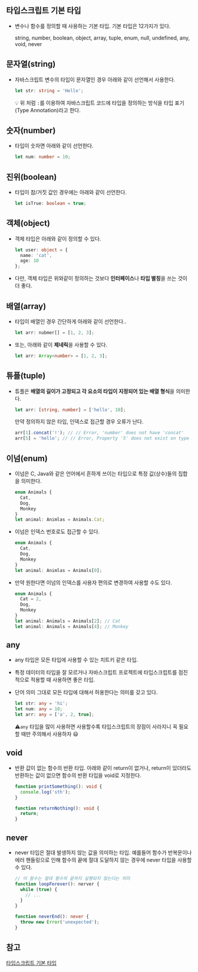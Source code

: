 ## 타입스크립트 기본 타입

- 변수나 함수를 정의할 때 사용하는 기본 타입. 기본 타입은 12가지가 있다.

  string, number, boolean, object, array, tuple, enum, null, undefined, any, void, never

## 문자열(string)

- 자바스크립트 변수의 타입이 문자열인 경우 아래와 같이 선언해서 사용한다.

  ```ts
  let str: string = 'Hello';
  ```

  :bulb: 위 처럼 `:`를 이용하여 자바스크립트 코드에 타입을 정의하는 방식을 타입 표기(Type Annotation)라고 한다.

## 숫자(number)

- 타입이 숫자면 아래와 같이 선언한다.

  ```ts
  let num: number = 10;
  ```

## 진위(boolean)

- 타입이 참/거짓 값인 경우에는 아래와 같이 선언한다.

  ```ts
  let isTrue: boolean = true;
  ```

## 객체(object)

- 객체 타입은 아래와 같이 정의할 수 있다.

  ```ts
  let user: object = {
    name: 'cat',
    age: 10
  };
  ```

- 다만, 객체 타입은 위와같이 정의하는 것보다 **인터페이스**나 **타입 별칭**을 쓰는 것이 더 좋다.

## 배열(array)

- 타입이 배열인 경우 간단하게 아래와 같이 선언한다..

  ```ts
  let arr: nubmer[] = [1, 2, 3];
  ```

- 또는, 아래와 같이 **제네릭**을 사용할 수 있다.

  ```ts
  let arr: Array<number> = [1, 2, 3];
  ```

## 튜플(tuple)

- 튜플은 **배열의 길이가 고정되고 각 요소의 타입이 지정되어 있는 배열 형식**을 의미한다.

  ```ts
  let arr: [string, number] = ['hello', 10];
  ```

  만약 정의하지 않은 타입, 인덱스로 접근할 경우 오류가 난다.

  ```ts
  arr[1].concat('!'); // // Error, 'number' does not have 'concat'
  arr[5] = 'hello'; // // Error, Property '5' does not exist on type '[string, number]'.
  ```

## 이넘(enum)

- 이넘은 C, Java와 같은 언어에서 흔하게 쓰이는 타입으로 특정 값(상수)들의 집합을 의미한다.

  ```ts
  enum Animals {
    Cat,
    Dog,
    Monkey
  }
  let animal: Animlas = Animals.Cat;
  ```

- 이넘은 인덱스 번호로도 접근할 수 있다.

  ```ts
  enum Animals {
    Cat,
    Dog,
    Monkey
  }
  let animal: Animlas = Animals[0];
  ```

- 만약 원한다면 이넘의 인덱스를 사용자 편의로 변경하여 사용할 수도 있다.

  ```ts
  enum Animals {
    Cat = 2,
    Dog,
    Monkey
  }
  let animal: Animals = Animals[2]; // Cat
  let animal: Animals = Animals[4]; // Monkey
  ```

## any

- any 타입은 모든 타입에 사용할 수 있는 치트키 같은 타입.

- 특정 데이터의 타입을 잘 모르거나 자바스크립트 프로젝트에 타입스크립트를 점진적으로 적용할 때 사용하면 좋은 타입.

- 단어 의미 그대로 모든 타입에 대해서 허용한다는 의미를 갖고 있다.

  ```ts
  let str: any = 'hi';
  let num: any = 10;
  let arr: any = ['a', 2, true];
  ```

  :warning:`any` 타입을 많이 사용하면 사용할수록 타입스크립트의 장점이 사라지니 꼭 필요할 때만 주의해서 사용하자 😃

## void

- 반환 값이 없는 함수의 반환 타입. 아래와 같이 return이 없거나, return이 있더라도 반환하는 값이 없으면 함수의 반환 타입을 void로 지정한다.

  ```ts
  function printSomething(): void {
    console.log('sth');
  }
  
  function returnNothing(): void {
  	return;
  }
  ```

## never

- never 타입은 절대 발생하지 않는 값을 의미하는 타입. 예를들어 함수가 반복문이나 에러 핸들링으로 인해 함수의 끝에 절대 도달하지 않는 경우에 never 타입을 사용할 수 있다.

  ```ts
  // 이 함수는 절대 함수의 끝까지 실행되지 않는다는 의미
  function loopForever(): nerver {
    while (true) {
      // ...
    }
  }
  
  function neverEnd(): never {
    throw new Error('unexpected');
  }
  ```

  

## 참고

[타입스크립트 기본 타입](https://joshua1988.github.io/ts/guide/basic-types.html#%ED%83%80%EC%9E%85%EC%8A%A4%ED%81%AC%EB%A6%BD%ED%8A%B8-%EA%B8%B0%EB%B3%B8-%ED%83%80%EC%9E%85)